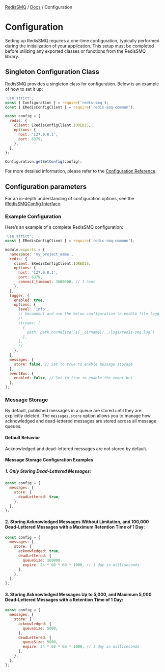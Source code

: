 [RedisSMQ](../README.md) / [Docs](README.md) / Configuration

# Configuration

Setting up RedisSMQ requires a one-time configuration, typically performed during the initialization of your application.
This setup must be completed before utilizing any exported classes or functions from the RedisSMQ library.

## Singleton Configuration Class

RedisSMQ provides a singleton class for configuration. Below is an example of how to set it up:

```javascript
'use strict';
const { Configuration } = require('redis-smq');
const { ERedisConfigClient } = require('redis-smq-common');

const config = {
  redis: {
    client: ERedisConfigClient.IOREDIS,
    options: {
      host: '127.0.0.1',
      port: 6379,
    },
  },
};

Configuration.getSetConfig(config);
```

For more detailed information, please refer to the [Configuration Reference](api/classes/Configuration.md).

## Configuration parameters

For an in-depth understanding of configuration options, see the [IRedisSMQConfig Interface](api/interfaces/IRedisSMQConfig.md).

### Example Configuration

Here’s an example of a complete RedisSMQ configuration:

```javascript
'use strict';
const { ERedisConfigClient } = require('redis-smq-common');

module.exports = {
  namespace: 'my_project_name',
  redis: {
    client: ERedisConfigClient.IOREDIS,
    options: {
      host: '127.0.0.1',
      port: 6379,
      connect_timeout: 3600000, // 1 hour
    },
  },
  logger: {
    enabled: true,
    options: {
      level: 'info',
      // Uncomment and use the below configuration to enable file logging
      /*
      streams: [
        {
          path: path.normalize(`${__dirname}/../logs/redis-smq.log`)
        },
      ],
      */
    },
  },
  messages: {
    store: false, // Set to true to enable message storage
  },
  eventBus: {
    enabled: false, // Set to true to enable the event bus
  },
};
```

### Message Storage

By default, published messages in a queue are stored until they are explicitly deleted. The `messages.store` option
allows you to manage how acknowledged and dead-lettered messages are stored across all message queues.

#### Default Behavior

Acknowledged and dead-lettered messages are not stored by default.

#### Message Storage Configuration Examples

##### 1. Only Storing Dead-Lettered Messages:

```javascript
const config = {
  messages: {
    store: {
      deadLettered: true,
    },
  },
};
```

#### 2. Storing Acknowledged Messages Without Limitation, and 100,000 Dead-Lettered Messages with a Maximum Retention Time of 1 Day:

```javascript
const config = {
  messages: {
    store: {
      acknowledged: true,
      deadLettered: {
        queueSize: 100000,
        expire: 24 * 60 * 60 * 1000, // 1 day in milliseconds
      },
    },
  },
};
```

#### 3. Storing Acknowledged Messages Up to 5,000, and Maximum 5,000 Dead-Lettered Messages with a Retention Time of 1 Day:

```javascript
const config = {
  messages: {
    store: {
      acknowledged: {
        queueSize: 5000,
      },
      deadLettered: {
        queueSize: 5000,
        expire: 24 * 60 * 60 * 1000, // 1 day in milliseconds
      },
    },
  },
};
```
